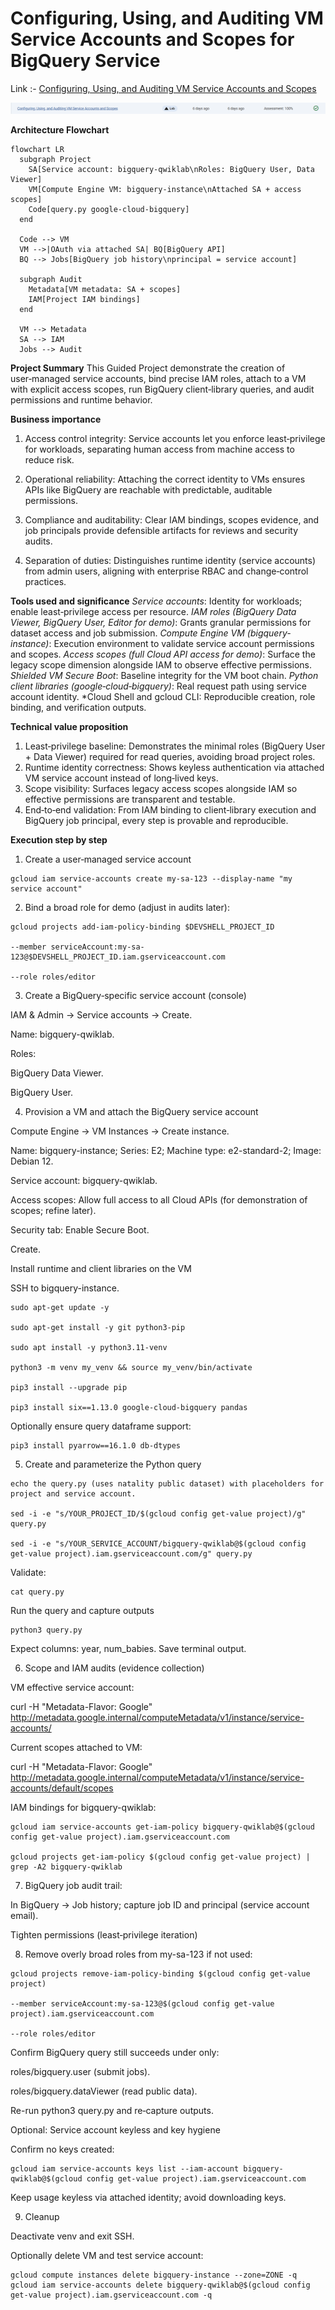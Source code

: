 # Configuring, Using, and Auditing VM Service Accounts and Scopes for BigQuery Service

Link :- [Configuring, Using, and Auditing VM Service Accounts and Scopes](https://www.skills.google/focuses/19176?parent=catalog)


![image](image.png)

**Architecture Flowchart**
```mermaid
flowchart LR
  subgraph Project
    SA[Service account: bigquery-qwiklab\nRoles: BigQuery User, Data Viewer]
    VM[Compute Engine VM: bigquery-instance\nAttached SA + access scopes]
    Code[query.py google-cloud-bigquery]
  end

  Code --> VM
  VM -->|OAuth via attached SA| BQ[BigQuery API]
  BQ --> Jobs[BigQuery job history\nprincipal = service account]

  subgraph Audit
    Metadata[VM metadata: SA + scopes]
    IAM[Project IAM bindings]
  end

  VM --> Metadata
  SA --> IAM
  Jobs --> Audit
```

**Project Summary**
This Guided Project demonstrate the creation of user‑managed service accounts, bind precise IAM roles, attach to a VM with explicit access scopes, run BigQuery client‑library queries, and audit permissions and runtime behavior.

**Business importance**
1) Access control integrity: Service accounts let you enforce least‑privilege for workloads, separating human access from machine access to reduce risk.

2) Operational reliability: Attaching the correct identity to VMs ensures APIs like BigQuery are reachable with predictable, auditable permissions.

3) Compliance and auditability: Clear IAM bindings, scopes evidence, and job principals provide defensible artifacts for reviews and security audits.

4) Separation of duties: Distinguishes runtime identity (service accounts) from admin users, aligning with enterprise RBAC and change‑control practices.

**Tools used and significance**
*Service accounts*: Identity for workloads; enable least‑privilege access per resource.
*IAM roles (BigQuery Data Viewer, BigQuery User, Editor for demo)*: Grants granular permissions for dataset access and job submission.
*Compute Engine VM (bigquery-instance)*: Execution environment to validate service account permissions and scopes.
*Access scopes (full Cloud API access for demo)*: Surface the legacy scope dimension alongside IAM to observe effective permissions.
*Shielded VM Secure Boot*: Baseline integrity for the VM boot chain.
*Python client libraries (google‑cloud‑bigquery)*: Real request path using service account identity.
*Cloud Shell and gcloud CLI: Reproducible creation, role binding, and verification outputs.

**Technical value proposition**
1) Least‑privilege baseline: Demonstrates the minimal roles (BigQuery User + Data Viewer) required for read queries, avoiding broad project roles.
2) Runtime identity correctness: Shows keyless authentication via attached VM service account instead of long‑lived keys.
3) Scope visibility: Surfaces legacy access scopes alongside IAM so effective permissions are transparent and testable.
4) End‑to‑end validation: From IAM binding to client‑library execution and BigQuery job principal, every step is provable and reproducible.




**Execution step by step**
1) Create a user‑managed service account
```
gcloud iam service-accounts create my-sa-123 --display-name "my service account"
```
2) Bind a broad role for demo (adjust in audits later):
```
gcloud projects add-iam-policy-binding $DEVSHELL_PROJECT_ID

--member serviceAccount:my-sa-123@$DEVSHELL_PROJECT_ID.iam.gserviceaccount.com

--role roles/editor
```

3) Create a BigQuery‑specific service account (console)

IAM & Admin → Service accounts → Create.

Name: bigquery-qwiklab.

Roles:

BigQuery Data Viewer.

BigQuery User.

4) Provision a VM and attach the BigQuery service account

Compute Engine → VM Instances → Create instance.

Name: bigquery-instance; Series: E2; Machine type: e2-standard-2; Image: Debian 12.

Service account: bigquery-qwiklab.

Access scopes: Allow full access to all Cloud APIs (for demonstration of scopes; refine later).

Security tab: Enable Secure Boot.

Create.

Install runtime and client libraries on the VM

SSH to bigquery-instance.
```
sudo apt-get update -y

sudo apt-get install -y git python3-pip

sudo apt install -y python3.11-venv

python3 -m venv my_venv && source my_venv/bin/activate

pip3 install --upgrade pip

pip3 install six==1.13.0 google-cloud-bigquery pandas
```

Optionally ensure query dataframe support:
```
pip3 install pyarrow==16.1.0 db-dtypes
```
5) Create and parameterize the Python query
```
echo the query.py (uses natality public dataset) with placeholders for project and service account.

sed -i -e "s/YOUR_PROJECT_ID/$(gcloud config get-value project)/g" query.py

sed -i -e "s/YOUR_SERVICE_ACCOUNT/bigquery-qwiklab@$(gcloud config get-value project).iam.gserviceaccount.com/g" query.py
```
Validate:
```
cat query.py
```
Run the query and capture outputs
```
python3 query.py
```
Expect columns: year, num_babies. Save terminal output.

6) Scope and IAM audits (evidence collection)

VM effective service account:

curl -H "Metadata-Flavor: Google" http://metadata.google.internal/computeMetadata/v1/instance/service-accounts/

Current scopes attached to VM:

curl -H "Metadata-Flavor: Google" http://metadata.google.internal/computeMetadata/v1/instance/service-accounts/default/scopes

IAM bindings for bigquery-qwiklab:
```
gcloud iam service-accounts get-iam-policy bigquery-qwiklab@$(gcloud config get-value project).iam.gserviceaccount.com

gcloud projects get-iam-policy $(gcloud config get-value project) | grep -A2 bigquery-qwiklab
```
7) BigQuery job audit trail:

In BigQuery → Job history; capture job ID and principal (service account email).

Tighten permissions (least‑privilege iteration)

8) Remove overly broad roles from my-sa-123 if not used:
```
gcloud projects remove-iam-policy-binding $(gcloud config get-value project)

--member serviceAccount:my-sa-123@$(gcloud config get-value project).iam.gserviceaccount.com

--role roles/editor
```

Confirm BigQuery query still succeeds under only:

roles/bigquery.user (submit jobs).

roles/bigquery.dataViewer (read public data).

Re-run python3 query.py and re‑capture outputs.

Optional: Service account keyless and key hygiene

Confirm no keys created:
```
gcloud iam service-accounts keys list --iam-account bigquery-qwiklab@$(gcloud config get-value project).iam.gserviceaccount.com
```
Keep usage keyless via attached identity; avoid downloading keys.

9) Cleanup

Deactivate venv and exit SSH.

Optionally delete VM and test service account:
```
gcloud compute instances delete bigquery-instance --zone=ZONE -q
gcloud iam service-accounts delete bigquery-qwiklab@$(gcloud config get-value project).iam.gserviceaccount.com -q
```
